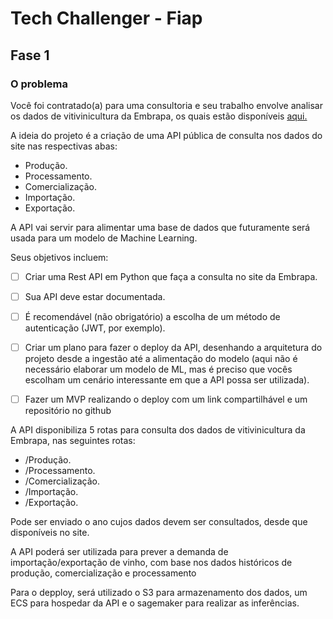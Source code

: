 # Tech Challenger - Fiap


## Fase 1
### O problema

Você foi contratado(a) para uma consultoria e seu trabalho envolve analisar os dados de vitivinicultura da Embrapa, os quais estão disponíveis [aqui.](http://vitibrasil.cnpuv.embrapa.br/index.php?opcao=opt_01)

A ideia do projeto é a criação de uma API pública de consulta nos dados do site nas respectivas abas:

- Produção.
- Processamento.
- Comercialização.
- Importação.
- Exportação.

A API vai servir para alimentar uma base de dados que futuramente será usada para um modelo de Machine Learning.

Seus objetivos incluem:

- [ ]  Criar uma Rest API em Python que faça a consulta no site da Embrapa.
- [ ]  Sua API deve estar documentada.
- [ ]  É recomendável (não obrigatório) a escolha de um método de
autenticação (JWT, por exemplo).
- [ ]  Criar um plano para fazer o deploy da API, desenhando a arquitetura
do projeto desde a ingestão até a alimentação do modelo (aqui não é
necessário elaborar um modelo de ML, mas é preciso que vocês
escolham um cenário interessante em que a API possa ser utilizada).
- [ ]  Fazer um MVP realizando o deploy com um link compartilhável e um
repositório no github


A API disponibiliza 5 rotas para consulta dos dados de vitivinicultura da Embrapa, nas seguintes rotas:
- /Produção.
- /Processamento.
- /Comercialização.
- /Importação.
- /Exportação.

Pode ser enviado o ano cujos dados devem ser consultados, desde que disponíveis no site.

A API poderá ser utilizada para prever a demanda de importação/exportação de vinho, com base nos dados históricos de produção, comercialização e processamento

Para o depploy, será utilizado o S3 para armazenamento dos dados, um ECS para hospedar da API e o sagemaker para realizar as inferências. 